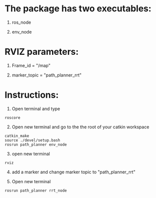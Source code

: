 # The package has two executables:

1. ros_node 

1. env_node 

# RVIZ parameters: 

1. Frame_id = "/map" 

1. marker_topic = "path_planner_rrt" 

# Instructions:  

1. Open terminal and type 

```
roscore 
```

2. Open new terminal and go to the the root of your catkin workspace 

```
catkin_make 
source ./devel/setup.bash 
rosrun path_planner env_node 
```

3. open new terminal 

```
rviz
```

4. add a marker and change marker topic to "path_planner_rrt" 

5. Open new terminal
```
rosrun path_planner rrt_node 
```


